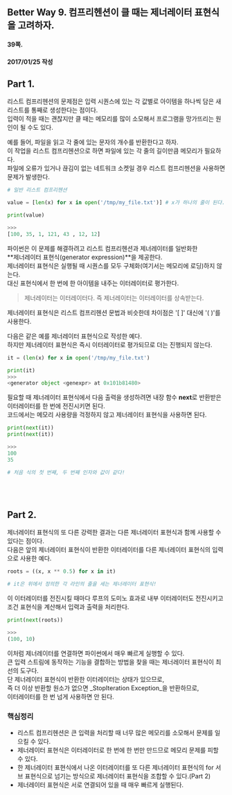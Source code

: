 ## **Better Way 9. 컴프리헨션이 클 때는 제너레이터 표현식을 고려하자.**

#### 39쪽.
#### 2017/01/25 작성

## Part 1.
리스트 컴프리헨션의 문제점은 입력 시퀀스에 있는 각 값별로 아이템을 하나씩 담은 새 리스트를 통째로 생성한다는 점이다.   
입력이 적을 때는 괜찮지만 클 때는 메모리를 많이 소모해서 프로그램을 망가뜨리는 원인이 될 수도 있다.  

예를 들어, 파일을 읽고 각 줄에 있는 문자의 개수를 반환한다고 하자.  
이 작업을 리스트 컴프리헨션으로 하면 파일에 있는 각 줄의 길이만큼 메모리가 필요하다.  
파일에 오류가 있거나 끊김이 없는 네트워크 소켓일 경우 리스트 컴프리헨션을 사용하면 문제가 발생한다.

```python
# 일반 리스트 컴프리헨션 

value = [len(x) for x in open('/tmp/my_file.txt')] # x가 하나의 줄이 된다.

print(value)

>>>
[100, 35, 1, 121, 43 , 12, 12]
```

파이썬은 이 문제를 해결하려고 리스트 컴프리헨션과 제너레이터를 일반화한  
**제너레이터 표현식(generator expression)**을 제공한다.  
제너레이터 표현식은 실행될 때 시퀀스를 모두 구체화(여기서는 메모리에 로딩)하지 않는다.  
대신 표현식에서 한 번에 한 아이템을 내주는 이터레이터로 평가한다.  

> 제너레이터는 이터레이터다. 즉 제너레이터는 이터레이터를 상속받는다.

제너레이터 표현식은 리스트 컴프리헨션 문법과 비슷한데 차이점은 '[ ]' 대신에 '( )'를 사용한다.  

다음은 같은 예를 제너레이터 표현식으로 작성한 예다.  
하지만 제너레이터 표현식은 즉시 이터레이터로 평가되므로 더는 진행되지 않는다.

```python
it = (len(x) for x in open('/tmp/my_file.txt')

print(it)
>>>
<generator object <genexpr> at 0x101b81480>
```

필요할 때 제너레이터 표현식에서 다음 출력을 생성하려면 내장 함수 **next**로 반환받은 이터레이터를 한 번에 전진시키면 된다.  
코드에서는 메모리 사용량을 걱정하지 않고 제너레이터 표현식을 사용하면 된다.

```python
print(next(it))
print(next(it))

>>>
100
35

# 처음 식의 첫 번째, 두 번째 인자와 값이 같다!
```
<br>
<Br>

## Part 2.
제너레이터 표현식의 또 다른 강력한 결과는 다른 제너레이터 표현식과 함께 사용할 수 있다는 점이다.  
다음은 앞의 제너레이터 표현식이 반환한 이터레이터를 다른 제너레이터 표현식의 입력으로 사용한 예다.

```python
roots = ((x, x ** 0.5) for x in it)

# it은 위에서 정의한 각 라인의 줄을 세는 제너레이터 표현식!
```
이 이터레이터를 전진시킬 때마다 루프의 도미노 효과로 내부 이터레이터도 전진시키고 조건 표현식을 계산해서 입력과 출력을 처리한다.

```python
print(next(roots))

>>> 
(100, 10)
```
이처럼 제너레이터를 연결하면 파이썬에서 매우 빠르게 실행할 수 있다.  
큰 입력 스트림에 동작하는 기능을 결합하는 방법을 찾을 때는 제너레이터 표현식이 최선의 도구다.  
단 제너레이터 표현식이 반환한 이터레이터는 상태가 있으므로,  
즉 더 이상 반환할 원소가 없으면 _StopIteration Exception_을 반환하므로,  
이터레이터를 한 번 넘게 사용하면 안 된다.


### 핵심정리

* 리스트 컴프리헨션은 큰 입력을 처리할 때 너무 많은 메모리를 소모해서 문제를 일으킬 수 있다.
* 제너레이터 표현식은 이터레이터로 한 번에 한 번만 만드므로 메모리 문제를 피할 수 있다.
* 한 제너레이터 표현식에서 나온 이터레이터를 또 다른 제너레이터 표현식의 for 서브 표현식으로 넘기는 방식으로 제너레이터 표현식을 조합할 수 있다.(Part 2)
* 제너레이터 표현식은 서로 연결되어 있을 때 매우 빠르게 실행된다.

